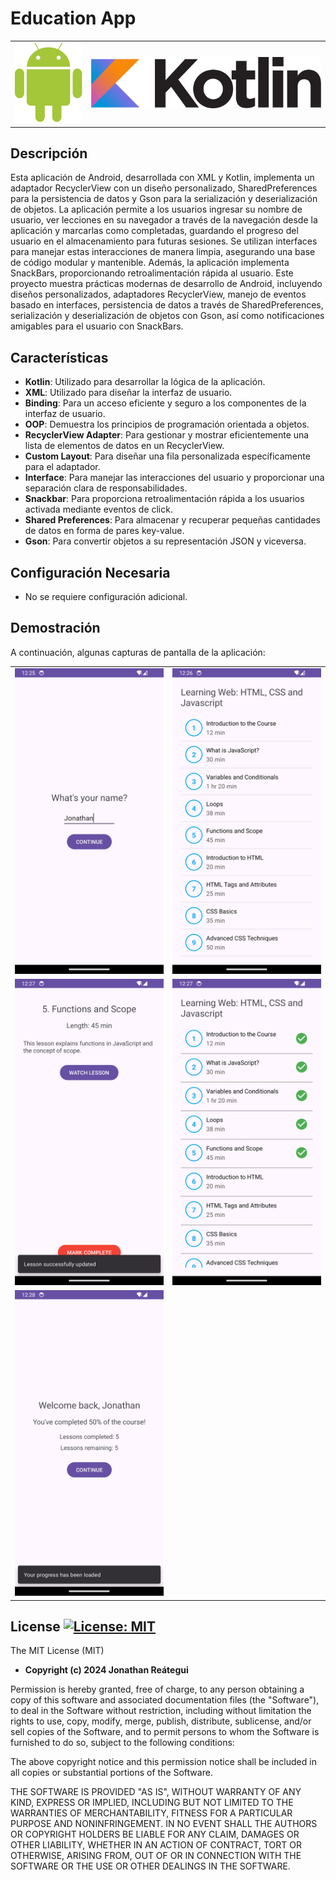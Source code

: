 # Education App

<table>
  <tr>
    <td><img src="./assets/logo/android-logo.png" width="120" /></td>
    <td><img src="./assets/logo/kotlin-logo.png" width="410" /></td>
  </tr>
</table>

## Descripción

Esta aplicación de Android, desarrollada con XML y Kotlin, implementa un adaptador RecyclerView con un diseño personalizado, SharedPreferences para la persistencia de datos y Gson para la serialización y deserialización de objetos. La aplicación permite a los usuarios ingresar su nombre de usuario, ver lecciones en su navegador a través de la navegación desde la aplicación y marcarlas como completadas, guardando el progreso del usuario en el almacenamiento para futuras sesiones. Se utilizan interfaces para manejar estas interacciones de manera limpia, asegurando una base de código modular y mantenible. Además, la aplicación implementa SnackBars, proporcionando retroalimentación rápida al usuario. Este proyecto muestra prácticas modernas de desarrollo de Android, incluyendo diseños personalizados, adaptadores RecyclerView, manejo de eventos basado en interfaces, persistencia de datos a través de SharedPreferences, serialización y deserialización de objetos con Gson, así como notificaciones amigables para el usuario con SnackBars.

## Características

- **Kotlin**: Utilizado para desarrollar la lógica de la aplicación.
- **XML**: Utilizado para diseñar la interfaz de usuario.
- **Binding**: Para un acceso eficiente y seguro a los componentes de la interfaz de usuario.
- **OOP**: Demuestra los principios de programación orientada a objetos.
- **RecyclerView Adapter**: Para gestionar y mostrar eficientemente una lista de elementos de datos en un RecyclerView.
- **Custom Layout**: Para diseñar una fila personalizada específicamente para el adaptador.
- **Interface**: Para manejar las interacciones del usuario y proporcionar una separación clara de responsabilidades.
- **Snackbar**: Para proporciona retroalimentación rápida a los usuarios activada mediante eventos de click.
- **Shared Preferences**: Para almacenar y recuperar pequeñas cantidades de datos en forma de pares key-value.
- **Gson**: Para convertir objetos a su representación JSON y viceversa.

## Configuración Necesaria

- No se requiere configuración adicional.

## Demostración

A continuación, algunas capturas de pantalla de la aplicación:

<table>
  <tr>
    <td><img src="./assets/demo_your_name_screen.png"/></td>
    <td><img src="./assets/demo_lessons_list_1_screen.png" ></td>
  </tr>
  <tr>
    <td><img src="./assets/demo_lessons_detail_screen.png"></td>
    <td><img src="./assets/demo_lessons_list_2_screen.png" ></td>
  </tr>
  <tr>
    <td><img src="./assets/demo_welcome_back_screen.png"></td>
  </tr>
</table>

## License [![License: MIT](https://img.shields.io/badge/License-MIT-yellow.svg)](https://opensource.org/licenses/MIT)

The MIT License (MIT)

- **Copyright (c) 2024 Jonathan Reátegui**

Permission is hereby granted, free of charge, to any person obtaining a copy of this software and associated documentation files (the "Software"), to deal in the Software without restriction, including without limitation the rights to use, copy, modify, merge, publish, distribute, sublicense, and/or sell copies of the Software, and to permit persons to whom the Software is furnished to do so, subject to the following conditions:

The above copyright notice and this permission notice shall be included in all copies or substantial portions of the Software.

THE SOFTWARE IS PROVIDED "AS IS", WITHOUT WARRANTY OF ANY KIND, EXPRESS OR IMPLIED, INCLUDING BUT NOT LIMITED TO THE WARRANTIES OF MERCHANTABILITY, FITNESS FOR A PARTICULAR PURPOSE AND NONINFRINGEMENT. IN NO EVENT SHALL THE AUTHORS OR COPYRIGHT HOLDERS BE LIABLE FOR ANY CLAIM, DAMAGES OR OTHER LIABILITY, WHETHER IN AN ACTION OF CONTRACT, TORT OR OTHERWISE, ARISING FROM, OUT OF OR IN CONNECTION WITH THE SOFTWARE OR THE USE OR OTHER DEALINGS IN THE SOFTWARE.
